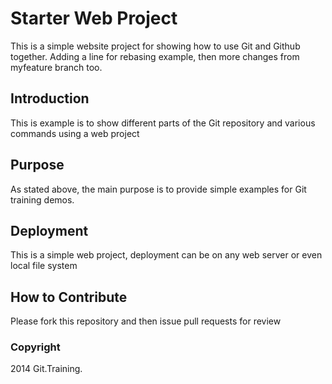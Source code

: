# Starter Web Project

This is a simple website project for showing how to use Git and Github together.
Adding a line for rebasing example, then more changes from
myfeature branch too.

## Introduction

This is example is to show different parts of the Git repository and various commands using a web project

## Purpose

As stated above, the main purpose is to provide simple examples for Git training demos.

## Deployment

This is a simple web project, deployment can be on any web server or even local file system

## How to Contribute

Please fork this repository and then issue pull requests for review

### Copyright

2014 Git.Training.